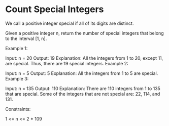 # Count Special Integers

We call a positive integer special if all of its digits are distinct.

Given a positive integer n, return the number of special integers that belong to the interval [1, n].

 

Example 1:

Input: n = 20
Output: 19
Explanation: All the integers from 1 to 20, except 11, are special. Thus, there are 19 special integers.
Example 2:

Input: n = 5
Output: 5
Explanation: All the integers from 1 to 5 are special.
Example 3:

Input: n = 135
Output: 110
Explanation: There are 110 integers from 1 to 135 that are special.
Some of the integers that are not special are: 22, 114, and 131.
 

Constraints:

1 <= n <= 2 * 109

